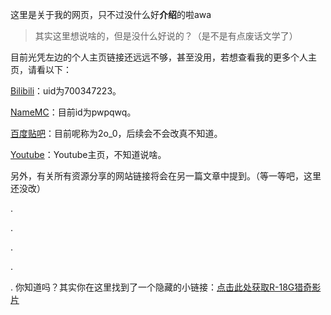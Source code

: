 这里是关于我的网页，只不过没什么好**介绍**的啦awa
> 其实这里想说啥的，但是没什么好说的？（是不是有点废话文学了）

目前光凭左边的个人主页链接还远远不够，甚至没用，若想查看我的更多个人主页，请看以下：

[Bilibili](https://space.bilibili.com/700347223)：uid为700347223。

[NameMC](https://namemc.com/pwpqwq.2)：目前id为pwpqwq。

[百度贴吧](https://tieba.baidu.com/home/main?id=tb.1.49690218.K2PGvGVTyjnyGGjQ8xIVQQ)：目前呢称为2o_0，后续会不会改真不知道。

[Youtube](https://youtube.com/@qwqawa)：Youtube主页，不知道说啥。

另外，有关所有资源分享的网站链接将会在另一篇文章中提到。（等一等吧，这里还没改）

.

.

.

.

.
你知道吗？其实你在这里找到了一个隐藏的小链接：[点击此处获取R-18G猎奇影片](https://vdse.bdstatic.com//192d9a98d782d9c74c96f09db9378d93.mp4?authorization=bce-auth-v1%2F40f207e648424f47b2e3dfbb1014b1a5%2F2021-07-12T02%3A14%3A24Z%2F-1%2Fhost%2F530146520a1c89fb727fbbdb8a0e0c98ec69955459aed4b1c8e00839187536c9)
